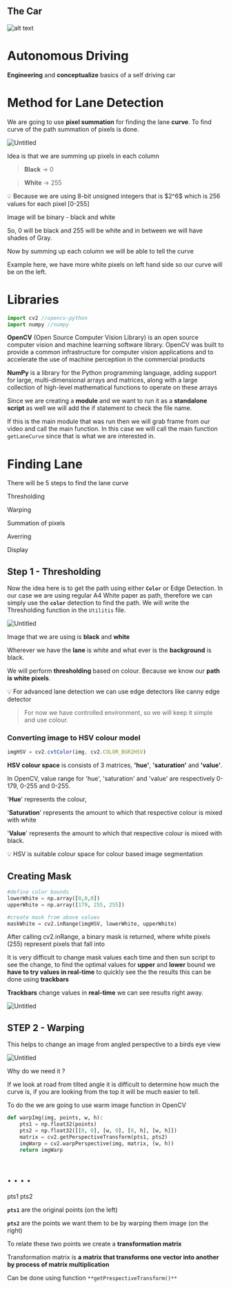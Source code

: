 
## The Car

![alt text](https://github.com/kunwarsingh55/Self-Driving-Car/blob/main/Images/Car.JPG?raw=true)

# Autonomous Driving

**Engineering** and **conceptualize** basics of a self driving car

# Method for Lane Detection

We are going to use **pixel summation** for finding the lane **curve**. To find curve of the path summation of pixels is done.

![Untitled](https://github.com/kunwarsingh55/Self-Driving-Car/blob/main/Images/Untitled.png?raw=true)

Idea is that we are summing up  pixels in each column

> **Black** → 0
> 

> **White** → 255
> 

<aside>
💡 Because we are using 8-bit unsigned integers that is $2^6$ which is 256 values for each pixel [0-255]

</aside>

Image will be binary - black and white

So, 0 will be black and 255 will be white and in between we will have shades of Gray.

Now by summing up each column we will be able to tell the curve

Example here, we have more white pixels on left hand side so our curve will be on the left.

# Libraries

```jsx
import cv2 //opencv-python
import numpy //numpy
```

**OpenCV** (Open Source Computer Vision Library) is an open source computer vision and machine learning software library. OpenCV was built to provide a common infrastructure for computer vision applications and to accelerate the use of machine perception in the commercial products

**NumPy** is a library for the Python programming language, adding support for large, multi-dimensional arrays and matrices, along with a large collection of high-level mathematical functions to operate on these arrays

Since we are creating a **module** and we want to run it as a **standalone script** as well we will add the if statement to check the file name. 

If this is the main module that was run then we will grab frame from our video and call the main function. In this case we will call the main function `getLaneCurve` since that is what we are interested in.

# Finding Lane

There will be 5 steps to find the lane curve

Thresholding

Warping

Summation of pixels

Averring

Display

## Step 1 - Thresholding

Now the idea here is to get the path using either **`Color`** or Edge Detection. In our case we are using regular A4 White paper as path, therefore we can simply use the **`color`** detection to find the path. We will write the Thresholding function in the `Utilitis` file.

![Untitled](https://github.com/kunwarsingh55/Self-Driving-Car/blob/main/Images/Untitled.png?raw=true)

Image that we are using is **black** and **white** 

Wherever we have the **lane** is white and what ever is the **background** is black.

We will perform **thresholding** based on colour. Because we know our **path is white pixels**.

<aside>
💡 For advanced lane detection we can use edge detectors like canny edge detector

</aside>

> For now we have controlled environment, so we will keep it simple and use colour.
> 

### Converting image to HSV colour model

```jsx
imgHSV = cv2.cvtColor(img, cv2.COLOR_BGR2HSV)
```

**HSV colour space** is consists of 3 matrices, **'hue'**, **'saturation'** and **'value'**. 

In OpenCV, value range for 'hue', 'saturation' and 'value' are respectively 0-179, 0-255 and 0-255. 

'**Hue**' represents the colour,

'**Saturation**' represents the amount to which that respective colour is mixed with white 

'**Value**' represents the amount to which that respective colour is mixed with black.

<aside>
💡 HSV is suitable colour space for colour based image segmentation

</aside>

## Creating Mask

```python
#define color bounds
lowerWhite = np.array([0,0,0])
upperWhite = np.array([179, 255, 255])

#create mask from above values
maskWhite = cv2.inRange(imgHSV, lowerWhite, upperWhite)
```

After calling cv2.inRange, a binary mask is returned, where white pixels (255) represent pixels that fall into

It is very difficult to change mask values each time and then sun script to see the change, to find the optimal values for **upper** and **lower** bound we **have to try values in real-time** to quickly see the the results this can be done using **trackbars** 

**Trackbars** change values in **real-time** we can see results right away.

![Untitled](https://github.com/kunwarsingh55/Self-Driving-Car/blob/main/Images/Untitled%201.png?raw=true)

## STEP 2 - Warping

This helps to change an image from angled perspective to a birds eye view

![Untitled](https://github.com/kunwarsingh55/Self-Driving-Car/blob/main/Images/Untitled%202.png?raw=true)

Why do we need it ?

If we look at road from tilted angle it is difficult to determine how much the curve is, if you are looking from the top it will be much easier to tell.

To do the we are going to use warm image function in OpenCV

```python
def warpImg(img, points, w, h):
    pts1 = np.float32(points)
    pts2 = np.float32([[0, 0], [w, 0], [0, h], [w, h]])
    matrix = cv2.getPerspectiveTransform(pts1, pts2)
    imgWarp = cv2.warpPerspective(img, matrix, (w, h))
    return imgWarp
```

# . . . .

pts1 pts2 

**`pts1`** are the original points (on the left) 

**`pts2`** are the points we want them to be by warping them image (on the right)

To relate these two points we create a **transformation matrix**

Transformation matrix is **a matrix that transforms one vector into another by process of matrix multiplication**

Can be done using function `**getPrespectiveTransform()**`
